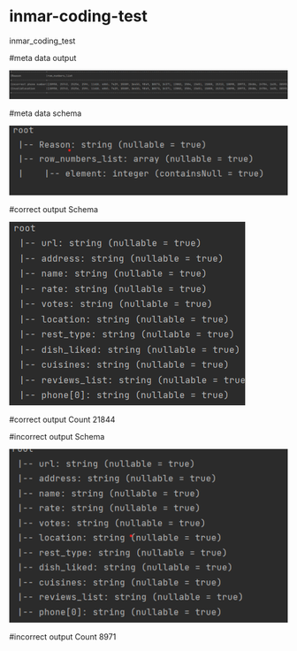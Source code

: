 # inmar-coding-test
inmar_coding_test

#meta data output

![img.png](img.png)

#meta data schema


![img_1.png](img_1.png)

#correct output Schema

![img_2.png](img_2.png)


#correct output Count
21844

#incorrect output Schema


![img_3.png](img_3.png)


#incorrect output Count
8971





